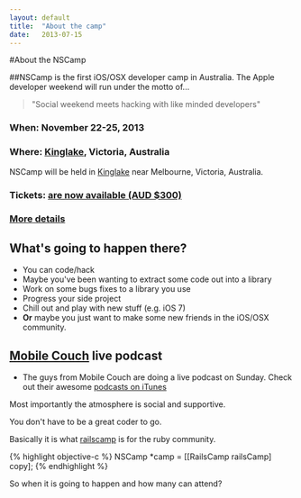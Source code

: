```yaml
---
layout: default
title:  "About the camp"
date:   2013-07-15
---
```


#About the NSCamp

##NSCamp is the first iOS/OSX developer camp in Australia.
The Apple developer weekend will run under the motto of...

> "Social weekend meets hacking with like minded developers"

### When: November 22-25, 2013
### Where: [Kinglake](/where.html), Victoria, Australia
NSCamp will be held in [Kinglake](/where.html) near Melbourne, Victoria, Australia. 

### Tickets:  [are now available  (AUD $300) ](https://nscamp.herokuapp.com/rego)

### [More details](/where.html)

## What's going to happen there?

* You can code/hack
* Maybe you've been wanting to extract some code out into a library
* Work on some bugs fixes to a library you use
* Progress your side project
* Chill out and play with new stuff (e.g. iOS 7)
* **Or** maybe you just want to make some new friends in the iOS/OSX community.

## [Mobile Couch](http://jellystyle.com/podcasts/mobilecouch) live podcast

* The guys from Mobile Couch are doing a live podcast on Sunday. Check out their awesome [podcasts on iTunes](https://itunes.apple.com/au/podcast/mobile-couch/id599454382?mt=2&ign-mpt=uo%3D4)


Most importantly the atmosphere is social and supportive. 

You don't have to be a great coder to go.

Basically it is what [railscamp](http://railscamps.com) is for the ruby community.


{% highlight objective-c %}
  NSCamp *camp = [[RailsCamp railsCamp] copy];
{% endhighlight %}

So when it is going to happen and how many can attend? 

